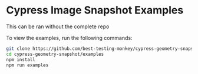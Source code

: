 # Cypress Image Snapshot Examples

This can be ran without the complete repo

To view the examples, run the following commands:

```bash
git clone https://github.com/best-testing-monkey/cypress-geometry-snapshot.git
cd cypress-geometry-snapshot/examples
npm install
npm run examples
```
